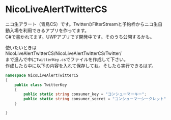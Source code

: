 # NicoLiveAlertTwitterCS
ニコ生アラート（青鳥CS）です。TwitterのFilterStreamと予約枠からニコ生自動入場を利用できるアプリを作ってます。  
C#で書かれてます。UWPアプリです開発中です。そのうち公開するかも。



使いたいときは  
NicoLiveAlertTwitterCS/NicoLiveAlertTwitterCS/Twitter/  
まで進んで中に```TwitterKey.cs```でファイルを作成して下さい。  
作成したら中に以下の内容を入れて保存してね。そしたら実行できるはず。
```c#
namespace NicoLiveAlertTwitterCS
{
    public class TwitterKey
    {
        public static string consumer_key = "コンシューマーキー";
        public static string consumer_secret = "コンシューマーシークレット";
    }

}
```
